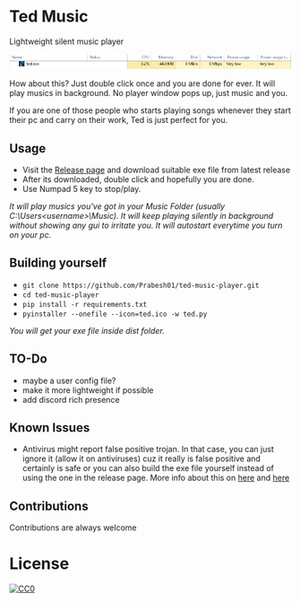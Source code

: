 # Ted Music
Lightweight silent music player

![taskmanger.png](https://raw.githubusercontent.com/Prabesh01/ted-music-player/main/taskmanager.PNG)

How about this? Just double click once and you are done for ever. It will play musics in background. No player window pops up, just music and you. 

If you are one of those people who starts playing songs whenever they start their pc and carry on their work, Ted is just perfect for you.

## Usage
- Visit the [Release page](https://github.com/Prabesh01/ted-music-player/releases) and download suitable exe file from latest release
- After its downloaded, double click and hopefully you are done. 
- Use Numpad 5 key to stop/play.

_It will play musics you've got in your Music Folder (usually C:\Users\<username>\Music). It will keep playing silently in background without showing any gui to irritate you. It will autostart everytime you turn on your pc._

## Building yourself
- `git clone https://github.com/Prabesh01/ted-music-player.git`
- `cd ted-music-player`
- `pip install -r requirements.txt`
- `pyinstaller --onefile --icon=ted.ico -w ted.py`

_You will get your exe file inside dist folder._


## TO-Do
- maybe a user config file?
- make it more lightweight if possible
- add discord rich presence

## Known Issues
- Antivirus might report false positive trojan. In that case, you can just ignore it (allow it on antiviruses) cuz it really is false positive and certainly is safe or you can also build the exe file yourself instead of using the one in the release page. More info about this on [here](https://stackoverflow.com/questions/43777106/) and [here](https://python.plainenglish.io/pyinstaller-exe-false-positive-trojan-virus-resolved-b33842bd3184)

## Contributions
Contributions are always welcome

# License

[![CC0](https://i.creativecommons.org/l/by-nc/4.0/88x31.png)](http://creativecommons.org/licenses/by-nc/4.0/)
